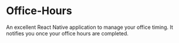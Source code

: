 # Office-Hours
An excellent React Native application to manage your office timing. It notifies you once your office hours are completed. 
